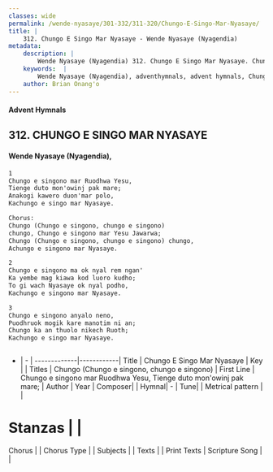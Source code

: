 ```yaml
---
classes: wide
permalink: /wende-nyasaye/301-332/311-320/Chungo-E-Singo-Mar-Nyasaye/
title: |
    312. Chungo E Singo Mar Nyasaye - Wende Nyasaye (Nyagendia)
metadata:
    description: |
        Wende Nyasaye (Nyagendia) 312. Chungo E Singo Mar Nyasaye. Chungo e singono mar Ruodhwa Yesu, Tienge duto mon'owinj pak mare; Anakogi kawero duon'mar polo, Kachungo e singo mar Nyasaye.  Chorus: Chungo (Chungo e singono, chungo e singono) chungo, Chungo e singono mar Yesu Jawarwa; Chungo (Chungo e singono, chungo e singono) chungo, Achungo e singono mar Nyasaye.  
    keywords:  |
        Wende Nyasaye (Nyagendia), adventhymnals, advent hymnals, Chungo E Singo Mar Nyasaye, Chungo e singono mar Ruodhwa Yesu, Tienge duto mon'owinj pak mare;. Chungo (Chungo e singono, chungo e singono)
    author: Brian Onang'o
---
```


#### Advent Hymnals
## 312. CHUNGO E SINGO MAR NYASAYE
####  Wende Nyasaye (Nyagendia),

```txt
1
Chungo e singono mar Ruodhwa Yesu,
Tienge duto mon'owinj pak mare;
Anakogi kawero duon'mar polo,
Kachungo e singo mar Nyasaye.

Chorus:
Chungo (Chungo e singono, chungo e singono)
chungo, Chungo e singono mar Yesu Jawarwa;
Chungo (Chungo e singono, chungo e singono) chungo,
Achungo e singono mar Nyasaye.

2
Chungo e singono ma ok nyal rem ngan'
Ka yembe mag kiawa kod luoro kudho;
To gi wach Nyasaye ok nyal podho,
Kachungo e singono mar Nyasaye.

3
Chungo e singono anyalo neno,
Puodhruok mogik kare manotim ni an;
Chungo ka an thuolo nikech Ruoth;
Kachungo e singo mar Nyasaye.



```

- |   -  |
-------------|------------|
Title | Chungo E Singo Mar Nyasaye |
Key |  |
Titles | Chungo (Chungo e singono, chungo e singono) |
First Line | Chungo e singono mar Ruodhwa Yesu, Tienge duto mon'owinj pak mare; |
Author | 
Year | 
Composer| |
Hymnal|  - |
Tune|  |
Metrical pattern | |
# Stanzas |  |
Chorus |  |
Chorus Type |  |
Subjects | |
Texts |  |
Print Texts | 
Scripture Song |  |
    
